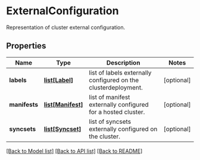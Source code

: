 # ExternalConfiguration

Representation of cluster external configuration.
## Properties
Name | Type | Description | Notes
------------ | ------------- | ------------- | -------------
**labels** | [**list[Label]**](Label.md) | list of labels externally configured on the clusterdeployment. | [optional] 
**manifests** | [**list[Manifest]**](Manifest.md) | list of manifest externally configured for a hosted cluster. | [optional] 
**syncsets** | [**list[Syncset]**](Syncset.md) | list of syncsets externally configured on the cluster. | [optional] 

[[Back to Model list]](../README.md#documentation-for-models) [[Back to API list]](../README.md#documentation-for-api-endpoints) [[Back to README]](../README.md)


